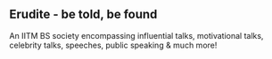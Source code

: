 ## Erudite - be told, be found


An IITM BS society encompassing influential talks, motivational talks, celebrity talks, speeches, public speaking & much more!

